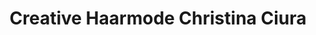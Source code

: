 ---
title: "Creative Haarmode Christina Ciura"
url: /braunfels/creative-haarmode-christina-ciura/
shop: Friseur
---